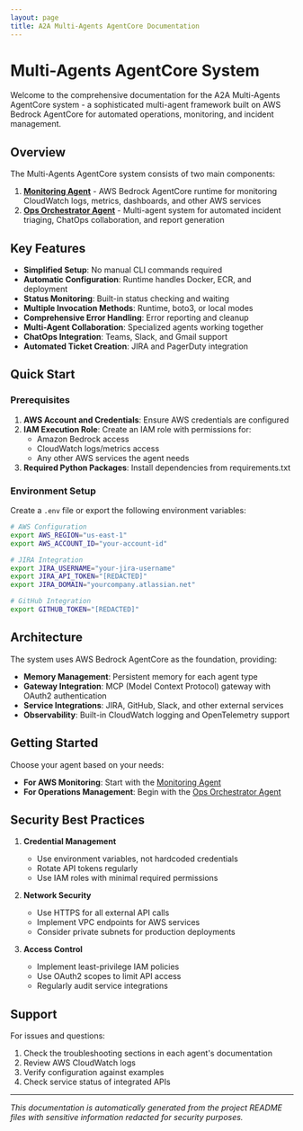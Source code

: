 ```yaml
---
layout: page
title: A2A Multi-Agents AgentCore Documentation
---
```


# Multi-Agents AgentCore System

Welcome to the comprehensive documentation for the A2A Multi-Agents AgentCore system - a sophisticated multi-agent framework built on AWS Bedrock AgentCore for automated operations, monitoring, and incident management.

## Overview

The Multi-Agents AgentCore system consists of two main components:

1. **[Monitoring Agent](monitoring-agent.md)** - AWS Bedrock AgentCore runtime for monitoring CloudWatch logs, metrics, dashboards, and other AWS services
2. **[Ops Orchestrator Agent](ops-orchestrator-agent.md)** - Multi-agent system for automated incident triaging, ChatOps collaboration, and report generation

## Key Features

- **Simplified Setup**: No manual CLI commands required
- **Automatic Configuration**: Runtime handles Docker, ECR, and deployment
- **Status Monitoring**: Built-in status checking and waiting
- **Multiple Invocation Methods**: Runtime, boto3, or local modes
- **Comprehensive Error Handling**: Error reporting and cleanup
- **Multi-Agent Collaboration**: Specialized agents working together
- **ChatOps Integration**: Teams, Slack, and Gmail support
- **Automated Ticket Creation**: JIRA and PagerDuty integration

## Quick Start

### Prerequisites

1. **AWS Account and Credentials**: Ensure AWS credentials are configured
2. **IAM Execution Role**: Create an IAM role with permissions for:
   - Amazon Bedrock access
   - CloudWatch logs/metrics access  
   - Any other AWS services the agent needs
3. **Required Python Packages**: Install dependencies from requirements.txt

### Environment Setup

Create a `.env` file or export the following environment variables:

```bash
# AWS Configuration
export AWS_REGION="us-east-1"
export AWS_ACCOUNT_ID="your-account-id"

# JIRA Integration
export JIRA_USERNAME="your-jira-username"
export JIRA_API_TOKEN="[REDACTED]"
export JIRA_DOMAIN="yourcompany.atlassian.net"

# GitHub Integration
export GITHUB_TOKEN="[REDACTED]"
```

## Architecture

The system uses AWS Bedrock AgentCore as the foundation, providing:

- **Memory Management**: Persistent memory for each agent type
- **Gateway Integration**: MCP (Model Context Protocol) gateway with OAuth2 authentication
- **Service Integrations**: JIRA, GitHub, Slack, and other external services
- **Observability**: Built-in CloudWatch logging and OpenTelemetry support

## Getting Started

Choose your agent based on your needs:

- **For AWS Monitoring**: Start with the [Monitoring Agent](monitoring-agent.md)
- **For Operations Management**: Begin with the [Ops Orchestrator Agent](ops-orchestrator-agent.md)

## Security Best Practices

1. **Credential Management**
   - Use environment variables, not hardcoded credentials
   - Rotate API tokens regularly
   - Use IAM roles with minimal required permissions

2. **Network Security**
   - Use HTTPS for all external API calls
   - Implement VPC endpoints for AWS services
   - Consider private subnets for production deployments

3. **Access Control**
   - Implement least-privilege IAM policies
   - Use OAuth2 scopes to limit API access
   - Regularly audit service integrations

## Support

For issues and questions:
1. Check the troubleshooting sections in each agent's documentation
2. Review AWS CloudWatch logs
3. Verify configuration against examples
4. Check service status of integrated APIs

---

*This documentation is automatically generated from the project README files with sensitive information redacted for security purposes.*